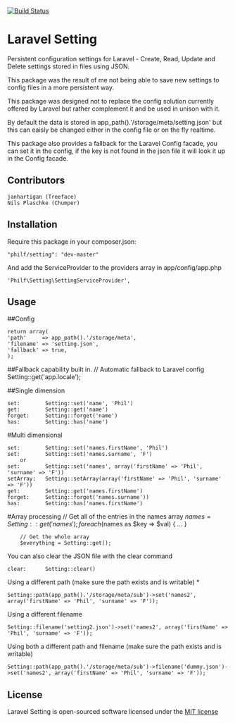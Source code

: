 [![Build Status](https://travis-ci.org/[Phil-F]/[Setting].png)](https://travis-ci.org/[Phil-F]/[Setting])

# Laravel Setting

Persistent configuration settings for Laravel - Create, Read, Update and Delete settings stored in files using JSON.

This package was the result of me not being able to save new settings to config files in a more persistent way.

This package was designed not to replace the config solution currently offered by Laravel but rather complement it and be used in unison with it.

By default the data is stored in app_path().'/storage/meta/setting.json' but this can eaisly be changed either in the config file or on the fly realtime.

This package also provides a fallback for the Laravel Config facade, you can set it in the config, if the key is not found in the json file it will look it up in the Config facade.

## Contributors
    janhartigan (Treeface)
    Nils Plaschke (Chumper)

## Installation
Require this package in your composer.json:

    "philf/setting": "dev-master"

And add the ServiceProvider to the providers array in app/config/app.php

    'Philf\Setting\SettingServiceProvider',

## Usage

##Config

    return array(
    'path'     => app_path().'/storage/meta',
    'filename' => 'setting.json',
    'fallback' => true,
    );

##Fallback capability built in. 
    // Automatic fallback to Laravel config
    Setting::get('app.locale');

##Single dimension

    set:        Setting::set('name', 'Phil')
    get:        Setting::get('name')
    forget:     Setting::forget('name')
    has:        Setting::has('name')

#Multi dimensional

    set:        Setting::set('names.firstName', 'Phil')
    set:        Setting::set('names.surname', 'F')
        or
    set:        Setting::set('names', array('firstName' => 'Phil', 'surname' => 'F'))
    setArray:   Setting::setArray(array('firstName' => 'Phil', 'surname' => 'F'))
    get:        Setting::get('names.firstName')
    forget:     Setting::forget('names.surname'))
    has:        Setting::has('names.firstName')

#Array processing
        // Get all of the entries in the names array
        $names = Setting::get('names');        
        foreach ($names as $key => $val)
        {
            ...
        }

        // Get the whole array
        $everything = Setting::get();

You can also clear the JSON file with the clear command

    clear:      Setting::clear()

Using a different path (make sure the path exists and is writable) *

    Setting::path(app_path().'/storage/meta/sub')->set('names2', array('firstName' => 'Phil', 'surname' => 'F'));

Using a different filename

    Setting::filename('setting2.json')->set('names2', array('firstName' => 'Phil', 'surname' => 'F'));

Using both a different path and filename (make sure the path exists and is writable)

    Setting::path(app_path().'/storage/meta/sub')->filename('dummy.json')->set('names2', array('firstName' => 'Phil', 'surname' => 'F'));

## License

Laravel Setting is open-sourced software licensed under the [MIT license](http://opensource.org/licenses/MIT)